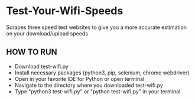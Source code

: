 # Test-Your-Wifi-Speeds
Scrapes three speed test websites to give you a more accurate estimation on your download/upload speeds

## HOW TO RUN
- Download test-wifi.py
- Install necessary packages (python3, pip, selenium, chrome webdriver)
- Open in your favorite IDE for Python or open terminal
- Navigate to the directory where you downloaded test-wifi.py
- Type "python3 test-wifi.py" or "python test-wifi.py" in your terminal
